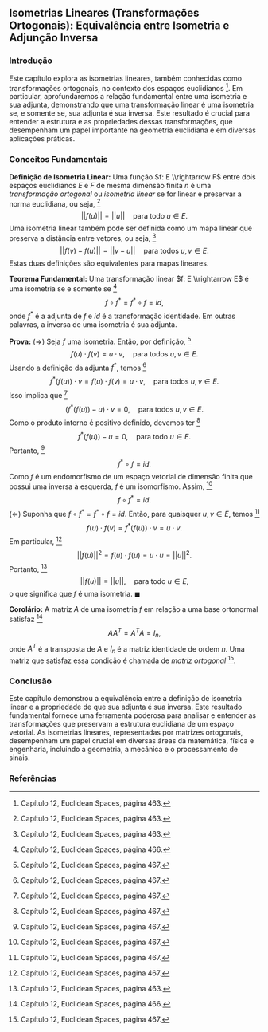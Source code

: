 ## Isometrias Lineares (Transformações Ortogonais): Equivalência entre Isometria e Adjunção Inversa

### Introdução
Este capítulo explora as isometrias lineares, também conhecidas como transformações ortogonais, no contexto dos espaços euclidianos [^463]. Em particular, aprofundaremos a relação fundamental entre uma isometria e sua adjunta, demonstrando que uma transformação linear é uma isometria se, e somente se, sua adjunta é sua inversa. Este resultado é crucial para entender a estrutura e as propriedades dessas transformações, que desempenham um papel importante na geometria euclidiana e em diversas aplicações práticas.

### Conceitos Fundamentais
**Definição de Isometria Linear:**
Uma função $f: E \\rightarrow F$ entre dois espaços euclidianos $E$ e $F$ de mesma dimensão finita $n$ é uma *transformação ortogonal* ou *isometria linear* se for linear e preservar a norma euclidiana, ou seja, [^463]
$$||f(u)|| = ||u|| \quad \text{para todo } u \in E.$$
Uma isometria linear também pode ser definida como um mapa linear que preserva a distância entre vetores, ou seja, [^463]
$$||f(v) - f(u)|| = ||v - u|| \quad \text{para todos } u, v \in E.$$
Estas duas definições são equivalentes para mapas lineares.

**Teorema Fundamental:**
Uma transformação linear $f: E \\rightarrow E$ é uma isometria se e somente se [^466]
$$f \circ f^* = f^* \circ f = id,$$
onde $f^*$ é a adjunta de $f$ e $id$ é a transformação identidade. Em outras palavras, a inversa de uma isometria é sua adjunta.

**Prova:**
$(\Rightarrow)$ Seja $f$ uma isometria. Então, por definição, [^467]
$$f(u) \cdot f(v) = u \cdot v, \quad \text{para todos } u, v \in E.$$
Usando a definição da adjunta $f^*$, temos [^467]
$$f^*(f(u)) \cdot v = f(u) \cdot f(v) = u \cdot v, \quad \text{para todos } u, v \in E.$$
Isso implica que [^467]
$$(f^*(f(u)) - u) \cdot v = 0, \quad \text{para todos } u, v \in E.$$
Como o produto interno é positivo definido, devemos ter [^467]
$$f^*(f(u)) - u = 0, \quad \text{para todo } u \in E.$$
Portanto, [^467]
$$f^* \circ f = id.$$
Como $f$ é um endomorfismo de um espaço vetorial de dimensão finita que possui uma inversa à esquerda, $f$ é um isomorfismo. Assim, [^467]
$$f \circ f^* = id.$$
$(\Leftarrow)$ Suponha que $f \circ f^* = f^* \circ f = id$. Então, para quaisquer $u, v \in E$, temos [^467]
$$f(u) \cdot f(v) = f^*(f(u)) \cdot v = u \cdot v.$$
Em particular, [^467]
$$||f(u)||^2 = f(u) \cdot f(u) = u \cdot u = ||u||^2.$$
Portanto, [^463]
$$||f(u)|| = ||u||, \quad \text{para todo } u \in E,$$
o que significa que $f$ é uma isometria. $\blacksquare$

**Corolário:** A matriz $A$ de uma isometria $f$ em relação a uma base ortonormal satisfaz [^466]
$$AA^T = A^TA = I_n,$$
onde $A^T$ é a transposta de $A$ e $I_n$ é a matriz identidade de ordem $n$. Uma matriz que satisfaz essa condição é chamada de *matriz ortogonal* [^467].

### Conclusão
Este capítulo demonstrou a equivalência entre a definição de isometria linear e a propriedade de que sua adjunta é sua inversa. Este resultado fundamental fornece uma ferramenta poderosa para analisar e entender as transformações que preservam a estrutura euclidiana de um espaço vetorial. As isometrias lineares, representadas por matrizes ortogonais, desempenham um papel crucial em diversas áreas da matemática, física e engenharia, incluindo a geometria, a mecânica e o processamento de sinais.

### Referências
[^463]: Capítulo 12, Euclidean Spaces, página 463.
[^466]: Capítulo 12, Euclidean Spaces, página 466.
[^467]: Capítulo 12, Euclidean Spaces, página 467.
<!-- END -->